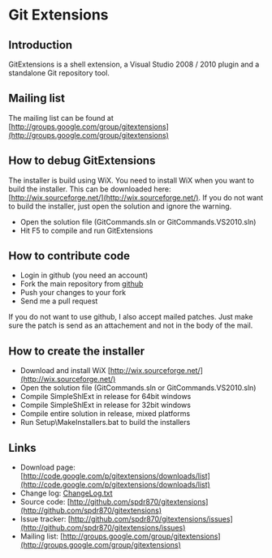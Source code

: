 # Git Extensions

## Introduction

GitExtensions is a shell extension, a Visual Studio 2008 / 2010 plugin and a standalone Git repository tool.

## Mailing list

The mailing list can be found at [http://groups.google.com/group/gitextensions](http://groups.google.com/group/gitextensions)

## How to debug GitExtensions

The installer is build using WiX. You need to install WiX when you want to build the installer. This can be downloaded here: [http://wix.sourceforge.net/](http://wix.sourceforge.net/). If you do not want to build the installer, just open the solution and ignore the warning.

* Open the solution file (GitCommands.sln or GitCommands.VS2010.sln)
* Hit F5 to compile and run GitExtensions

## How to contribute code

* Login in github (you need an account)
* Fork the main repository from [github](http://github.com/spdr870/gitextensions)
* Push your changes to your fork
* Send me a pull request

If you do not want to use github, I also accept mailed patches. Just make sure the patch is send as an attachement and not in the body of the mail.

## How to create the installer

* Download and install WiX [http://wix.sourceforge.net/](http://wix.sourceforge.net/)
* Open the solution file (GitCommands.sln or GitCommands.VS2010.sln)
* Compile SimpleShlExt in release for 64bit windows
* Compile SimpleShlExt in release for 32bit windows
* Compile entire solution in release, mixed platforms
* Run Setup\MakeInstallers.bat to build the installers

## Links

* Download page: [http://code.google.com/p/gitextensions/downloads/list](http://code.google.com/p/gitextensions/downloads/list)
* Change log: [ChangeLog.txt](https://github.com/spdr870/gitextensions/blob/master/GitUI/Resources/ChangeLog.txt)
* Source code: [http://github.com/spdr870/gitextensions](http://github.com/spdr870/gitextensions)
* Issue tracker: [http://github.com/spdr870/gitextensions/issues](http://github.com/spdr870/gitextensions/issues)
* Mailing list: [http://groups.google.com/group/gitextensions](http://groups.google.com/group/gitextensions)

